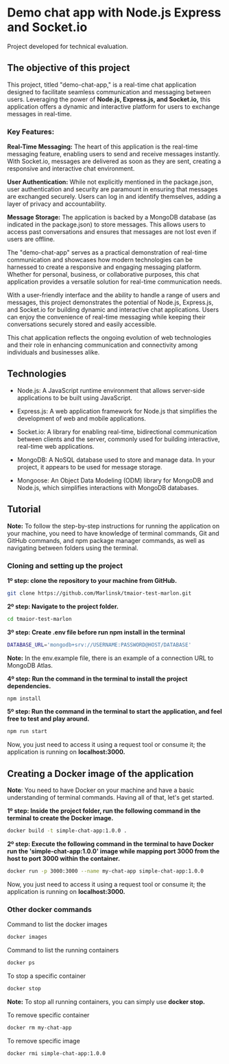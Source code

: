 # Demo chat app with Node.js Express and Socket.io
Project developed for technical evaluation.

## The objective of this project
This project, titled "demo-chat-app," is a real-time chat application designed to facilitate seamless communication and messaging between users. Leveraging the power of **Node.js, Express.js, and Socket.io,** this application offers a dynamic and interactive platform for users to exchange messages in real-time.

### Key Features:

**Real-Time Messaging:** The heart of this application is the real-time messaging feature, enabling users to send and receive messages instantly. With Socket.io, messages are delivered as soon as they are sent, creating a responsive and interactive chat environment.

**User Authentication:** While not explicitly mentioned in the package.json, user authentication and security are paramount in ensuring that messages are exchanged securely. Users can log in and identify themselves, adding a layer of privacy and accountability.

**Message Storage:** The application is backed by a MongoDB database (as indicated in the package.json) to store messages. This allows users to access past conversations and ensures that messages are not lost even if users are offline.

The "demo-chat-app" serves as a practical demonstration of real-time communication and showcases how modern technologies can be harnessed to create a responsive and engaging messaging platform. Whether for personal, business, or collaborative purposes, this chat application provides a versatile solution for real-time communication needs.

With a user-friendly interface and the ability to handle a range of users and messages, this project demonstrates the potential of Node.js, Express.js, and Socket.io for building dynamic and interactive chat applications. Users can enjoy the convenience of real-time messaging while keeping their conversations securely stored and easily accessible.

This chat application reflects the ongoing evolution of web technologies and their role in enhancing communication and connectivity among individuals and businesses alike.

## Technologies

- Node.js: A JavaScript runtime environment that allows server-side applications to be built using JavaScript.

- Express.js: A web application framework for Node.js that simplifies the development of web and mobile applications.

- Socket.io: A library for enabling real-time, bidirectional communication between clients and the server, commonly used for building interactive, real-time web applications.

- MongoDB: A NoSQL database used to store and manage data. In your project, it appears to be used for message storage.

- Mongoose: An Object Data Modeling (ODM) library for MongoDB and Node.js, which simplifies interactions with MongoDB databases.

## Tutorial
**Note:** To follow the step-by-step instructions for running the application on your machine, you need to have knowledge of terminal commands, Git and GitHub commands, and npm package manager commands, as well as navigating between folders using the terminal.

### Cloning and setting up the project
**1º step: clone the repository to your machine from GitHub.**
```bash
git clone https://github.com/Marlinsk/tmaior-test-marlon.git
```

**2º step: Navigate to the project folder.**
```bash
cd tmaior-test-marlon
```

**3º step: Create .env file before run npm install in the terminal**
```bash
DATABASE_URL='mongodb+srv://USERNAME:PASSWORD@HOST/DATABASE'
```
**Note:** In the env.example file, there is an example of a connection URL to MongoDB Atlas.

**4º step: Run the command in the terminal to install the project dependencies.**
```bash
npm install
```

**5º step: Run the command in the terminal to start the application, and feel free to test and play around.**
```bash
npm run start
```
Now, you just need to access it using a request tool or consume it; the application is running on **localhost:3000.**

## Creating a Docker image of the application
**Note**: You need to have Docker on your machine and have a basic understanding of terminal commands. Having all of that, let's get started.

**1º step: Inside the project folder, run the following command in the terminal to create the Docker image.**
```bash
docker build -t simple-chat-app:1.0.0 .
```

**2º step: Execute the following command in the terminal to have Docker run the 'simple-chat-app:1.0.0' image while mapping port 3000 from the host to port 3000 within the container.**
```bash
docker run -p 3000:3000 --name my-chat-app simple-chat-app:1.0.0
```
Now, you just need to access it using a request tool or consume it; the application is running on **localhost:3000.**

### Other docker commands
Command to list the docker images
```bash
docker images
```

Command to list the running containers
```bash
docker ps
```

To stop a specific container
```bash
docker stop 
```
**Note:** To stop all running containers, you can simply use **docker stop.**

To remove specific container
```bash
docker rm my-chat-app
```

To remove specific image
```bash
docker rmi simple-chat-app:1.0.0
```
